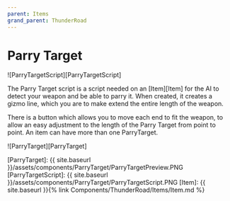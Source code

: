 ```yaml
---
parent: Items
grand_parent: ThunderRoad
---
```

# Parry Target

![ParryTargetScript][ParryTargetScript]

The Parry Target script is a script needed on an [Item][Item] for the AI to detect your weapon and be able to parry it. When created, it creates a gizmo line, which you are to make extend the entire length of the weapon.

There is a button which allows you to move each end to fit the weapon, to allow an easy adjustment to the length of the Parry Target from point to point. An item can have more than one ParryTarget.

![ParryTarget][ParryTarget]


[ParryTarget]: {{ site.baseurl }}/assets/components/ParryTarget/ParryTargetPreview.PNG
[ParryTargetScript]: {{ site.baseurl }}/assets/components/ParryTarget/ParryTargetScript.PNG
[Item]: {{ site.baseurl }}{% link Components/ThunderRoad/Items/Item.md %}